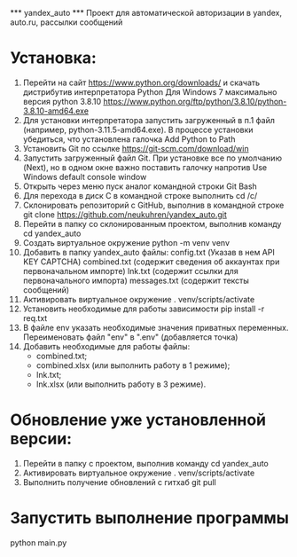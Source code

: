 *** yandex_auto ***
Проект для автоматической авторизации в yandex, auto.ru, рассылки сообщений


# Установка:
1.	Перейти на сайт https://www.python.org/downloads/ и скачать дистрибутив интерпретатора Python
Для Windows 7 максимально версия python 3.8.10 https://www.python.org/ftp/python/3.8.10/python-3.8.10-amd64.exe
2.	Для установки интерпретатора запустить загруженный в п.1 файл (например, python-3.11.5-amd64.exe). В процессе установки убедиться, что установлена галочка Add Python to Path
3.	Установить Git по ссылке https://git-scm.com/download/win
4.	Запустить загруженный файл Git. При установке все по умолчанию (Next), но в одном окне важно поставить галочку напротив Use Windows default console window
5.	Открыть через меню пуск аналог командной строки Git Bash	
6.	Для перехода в диск С в командной строке выполнить 
cd /c/
7.	Склонировать репозиторий с GitHub, выполнив в командной строке
git clone https://github.com/neukuhren/yandex_auto.git
8.	Перейти в папку со склонированным проектом, выполнив команду
cd yandex_auto
9.	Создать виртуальное окружение
python -m venv venv
10.	Добавить в папку yandex_auto файлы:
config.txt (Указав в нем API KEY CAPTCHA)
combined.txt (содержит сведения об аккаунтах при первоначальном импорте)
lnk.txt (содержит ссылки для первоначального импорта)
messages.txt  (содержит тексты сообщений)
11.	Активировать виртуальное окружение
. venv/scripts/activate
12.	Установить необходимые для работы зависимости
pip install -r req.txt
13. В файле env указать необходимые значения приватных переменных. Переименовать файл "env" в ".env" (добавляется точка)
14. Добавить необходимые для работы файлы:
    - combined.txt;
    - combined.xlsx (или выполнить работу в 1 режиме);
    - lnk.txt;
    - lnk.xlsx (или выполнить работу в 3 режиме).

# Обновление уже установленной версии:
1.	Перейти в папку с проектом, выполнив команду
cd yandex_auto
2.	Активировать виртуальное окружение
. venv/scripts/activate
3.	Выполнить получение обновлений с гитхаб
git pull


# Запустить выполнение программы 
python main.py